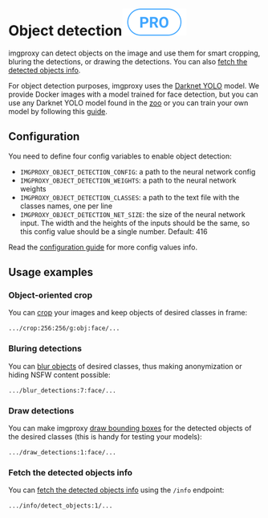 # Object detection![pro](./assets/pro.svg)

imgproxy can detect objects on the image and use them for smart cropping, bluring the detections, or drawing the detections. You can also [fetch the detected objects info](getting_the_image_info.md#detect-objects).

For object detection purposes, imgproxy uses the [Darknet YOLO](https://github.com/AlexeyAB/darknet) model. We provide Docker images with a model trained for face detection, but you can use any Darknet YOLO model found in the [zoo](https://github.com/AlexeyAB/darknet/wiki/YOLOv4-model-zoo) or you can train your own model by following this [guide](https://github.com/AlexeyAB/darknet#how-to-train-to-detect-your-custom-objects).

## Configuration

You need to define four config variables to enable object detection:

* `IMGPROXY_OBJECT_DETECTION_CONFIG`: a path to the neural network config
* `IMGPROXY_OBJECT_DETECTION_WEIGHTS`: a path to the neural network weights
* `IMGPROXY_OBJECT_DETECTION_CLASSES`: a path to the text file with the classes names, one per line
* `IMGPROXY_OBJECT_DETECTION_NET_SIZE`: the size of the neural network input. The width and the heights of the inputs should be the same, so this config value should be a single number. Default: 416

Read the [configuration guide](configuration.md#object-detection) for more config values info.

## Usage examples
### Object-oriented crop

You can [crop](https://docs.imgproxy.net/generating_the_url?id=crop) your images and keep objects of desired classes in frame:

```
.../crop:256:256/g:obj:face/...
```

### Bluring detections

You can [blur objects](https://docs.imgproxy.net/generating_the_url?id=blur-detections) of desired classes, thus making anonymization or hiding NSFW content possible:

```
.../blur_detections:7:face/...
```

### Draw detections

You can make imgproxy [draw bounding boxes](https://docs.imgproxy.net/generating_the_url?id=draw-detections) for the detected objects of the desired classes (this is handy for testing your models):

```
.../draw_detections:1:face/...
```

### Fetch the detected objects info

You can [fetch the detected objects info](getting_the_image_info.md#detect-objects) using the `/info` endpoint:

```
.../info/detect_objects:1/...
```
